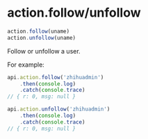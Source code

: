 # action.follow/unfollow

```javascript
action.follow(uname)
action.unfollow(uname)
```

Follow or unfollow a user.

For example:

```javascript
api.action.follow('zhihuadmin')
    .then(console.log)
    .catch(console.trace)
// { r: 0, msg: null }

api.action.unfollow('zhihuadmin')
    .then(console.log)
    .catch(console.trace)
// { r: 0, msg: null }
```

